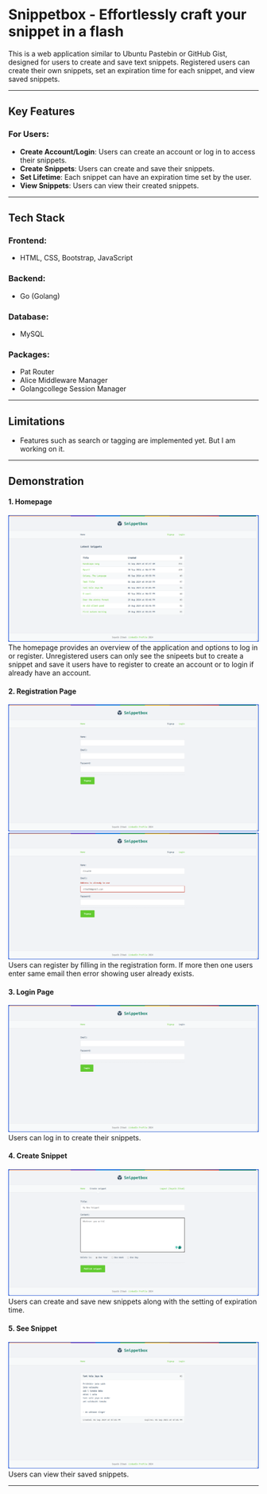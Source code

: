 # **Snippetbox** - Effortlessly craft your snippet in a flash

This is a web application similar to Ubuntu Pastebin or GitHub Gist, designed for users to create and save text snippets. Registered users can create their own snippets, set an expiration time for each snippet, and view saved snippets.

---

## **Key Features**

### For Users:
- **Create Account/Login**: Users can create an account or log in to access their snippets.
- **Create Snippets**: Users can create and save their snippets.
- **Set Lifetime**: Each snippet can have an expiration time set by the user.
- **View Snippets**: Users can view their created snippets.

---

## **Tech Stack**

### Frontend:
- HTML, CSS, Bootstrap, JavaScript

### Backend:
- Go (Golang)

### Database:
- MySQL

### Packages:
- Pat Router
- Alice Middleware Manager
- Golangcollege Session Manager

---

## **Limitations**
- Features such as search or tagging are implemented yet. But I am working on it.

---

## **Demonstration**



#### 1. Homepage
![Homepage](./ui/static/img/screenshoot/homepage_snippet.png)
The homepage provides an overview of the application and options to log in or register. Unregistered users can only see the snipeets but to create a snippet and save it users have to register to create an account or to login if already have an account.

#### 2. Registration Page
![Registration Page](./ui/static/img/screenshoot/signup.png) 
![No Duplicate Users Allowed](./ui/static/img/screenshoot/signupReq.png)
Users can register by filling in the registration form. If more then one users enter same email then error showing user already exists.

#### 3. Login Page
![Login Page](./ui/static/img/screenshoot/login.png)
Users can log in to create their snippets.

#### 4. Create Snippet
![Create Snippet](./ui/static/img/screenshoot/createSnippet.png)
Users can create and save new snippets along with the setting of expiration time.

#### 5. See Snippet
![See Snippet](./ui/static/img/screenshoot/seesnippet.png)
Users can view their saved snippets.

---
